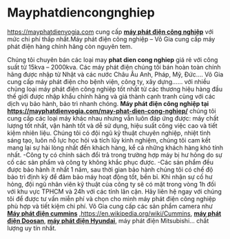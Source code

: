 # Mayphatdiencongnghiep
 https://mayphatdienvogia.com cung cấp **[máy phát điện công nghiệp](https://mayphatdienvogia.com/may-phat-dien-cong-nghiep/)**  với mức chi phí thấp nhất.Máy phát điện công nghiệp – Võ Gia cung cấp máy phát điện hàng chính hãng còn nguyên tem. 

Chúng tôi chuyên bán các loại may **phat dien cong nghiep** giá rẻ với công suất từ 15kva – 2000kva. Các máy phát điện chúng tôi bán hoàn toàn chính hãng được nhập từ Nhật và các nước Châu Âu Anh, Pháp, Mỹ, Đức….
Võ Gia cung cấp máy phát điện cho bệnh viện, công ty, xây dựng…… với nhiều chủng loại máy phát điện công nghiệp tốt nhất từ các thương hiệu hàng đầu thế giới được nhập khẩu chính hãng và giá thành cạnh tranh cùng với các dịch vụ bảo hành, bảo trì nhanh chóng. 
**Máy phát điện công nghiệp tại https://mayphatdienvogia.com/may-phat-dien-cong-nghiep/** chúng tôi cung cấp các loại máy khác nhau nhưng vẫn luôn đáp ứng được: máy chất lượng tốt nhất, vận hành tốt và dễ sử dụng, hiệu suất công việc cao và tiết kiệm nhiên liệu. 
Chúng tôi có đội ngũ kỹ thuật chuyên nghiệp, nhiệt tình sáng tạo, luôn nỗ lực học hỏi và tích lũy kinh nghiệm, chúng tôi cam kết mang lại sự hài lòng nhất đến khách hàng, kể cả những khách hàng khó tính nhất.
-Công ty có chính sách đổi trả trong trường hợp máy bị hư hỏng do sự cố các sản phẩm và công ty không khắc phục được. 
-Các sản phẩm đều được bảo hành ít nhất 1 năm, sau thời gian bảo hành chúng tôi có chế độ bảo trì định kỳ để đảm bảo máy hoạt động tốt, bền bỉ. Khi nhận sự cố hư hỏng, đội ngũ nhân viên kỹ thuật của công ty sẽ có mặt trong vòng 1h đối với khu vực TPHCM và 24h với các tỉnh lân cận.
Hãy liên hệ ngay với chúng tôi để được tư vấn miễn phí và chọn cho mình máy phát điện công nghiệp phù hợp và tiết kiệm chi phí.
Võ Gia cung cấp các sản phẩm camera như  **[Máy phát điện cummins](https://mayphatdienvogia.com/may-phat-dien-cong-nghiep/may-phat-dien-cummins/)** ,https://en.wikipedia.org/wiki/Cummins, **[máy phát điện Doosan](https://mayphatdienvogia.com/may-phat-dien-cong-nghiep/may-phat-dien-doosan/)**, **[máy phát điện Hyundai](https://mayphatdienvogia.com/may-phat-dien-cong-nghiep/may-phat-dien-hyundai/)**, máy phát điện Mitsubishi… chất lượng uy tín nhất.

